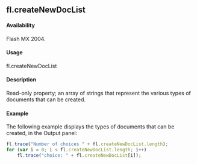## fl.createNewDocList

#### Availability

Flash MX 2004.

#### Usage

fl.createNewDocList

#### Description

Read-only property; an array of strings that represent the various types of documents that can be created.

#### Example

The following example displays the types of documents that can be created, in the Output panel:

```javascript
fl.trace("Number of choices " + fl.createNewDocList.length);
for (var i = 0; i < fl.createNewDocList.length; i++)
    fl.trace("choice: " + fl.createNewDocList[i]);
```
